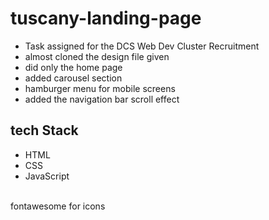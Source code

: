 # tuscany-landing-page

- Task assigned for the DCS Web Dev Cluster Recruitment
- almost cloned the design file given
- did only the home page
- added carousel section
- hamburger menu for mobile screens
- added the navigation bar scroll effect

## tech Stack

 - HTML
 - CSS
 - JavaScript
 <br>
  fontawesome for icons

